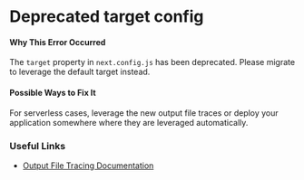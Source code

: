 # Deprecated target config

#### Why This Error Occurred

The `target` property in `next.config.js` has been deprecated. Please migrate to leverage the default target instead.

#### Possible Ways to Fix It

For serverless cases, leverage the new output file traces or deploy your application somewhere where they are leveraged automatically.

### Useful Links

- [Output File Tracing Documentation](https://nextjs.org/docs/messages/deprecated-target-config)
